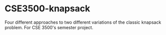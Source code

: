 # CSE3500-knapsack
Four different approaches to two different variations of the classic knapsack problem. For CSE 3500's semester project.
